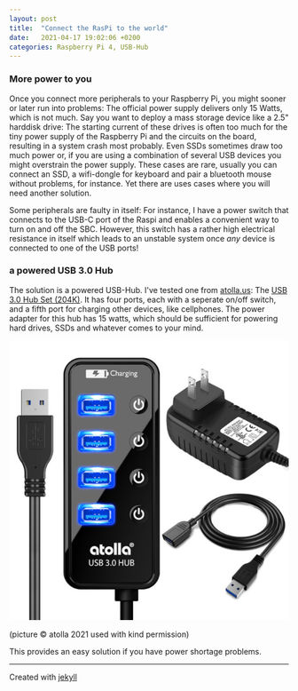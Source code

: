 ```yaml
---
layout: post
title:  "Connect the RasPi to the world"
date:   2021-04-17 19:02:06 +0200
categories: Raspberry Pi 4, USB-Hub
---
```

### More power to you

Once you connect more peripherals to your Raspberry Pi, you might sooner or later run into problems: The official power supply delivers only 15 Watts, which is not much. Say you want to deploy a mass storage device like a 2.5" harddisk drive: The starting current of these drives is often too much for the tiny power supply of the Raspberry Pi and the circuits on the board, resulting in a system crash most probably. Even SSDs sometimes draw too much power or, if you are using a combination of several USB devices you might overstrain the power supply.
These cases are rare, usually you can connect an SSD, a wifi-dongle for keyboard and pair a bluetooth mouse without problems, for instance. Yet there are uses cases where you will need another solution.

Some peripherals are faulty in itself: For instance, I have a power switch that connects to the USB-C port of the Raspi and enables a convenient way to turn on and off the SBC. However, this switch has a rather high electrical resistance in itself which leads to an unstable system once *any* device is connected to one of the USB ports!

### a powered USB 3.0 Hub

The solution is a powered USB-Hub. I've tested one from [atolla.us][atolla-us]: The [USB 3.0 Hub Set (204K)][model204k]. It has four ports, each with a seperate on/off switch, and a fifth port for charging other devices, like cellphones. The power adapter for this hub has 15 watts, which should be sufficient for powering hard drives, SSDs and whatever comes to your mind.

![atolla hub img](/images/atolla_hub01_scaled.jpg)

(picture © atolla  2021 used with kind permission) 


This provides an easy solution if you have power shortage problems. 
 
---

Created with [jekyll][jekyll-link]

[xfce.org]: https://www.xfce.org/
[jekyll-link]: https://jekyllrb.com/
[atolla-us]: https://atolla.us
[model204k]: https://atolla.us/products/atolla-powered-usb-3-0-hub-with-3ft-usb-3-extension-cable-204-k
